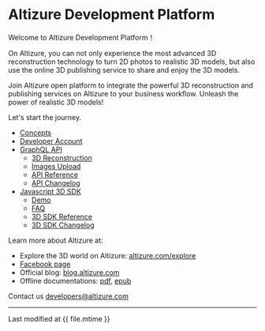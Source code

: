# Altizure Development Platform

Welcome to Altizure Development Platform！

On Altizure, you can not only experience the most advanced 3D reconstruction technology to turn 2D photos to realistic 3D models, but also use the online 3D publishing service to share and enjoy the 3D models.

Join Altizure open platform to integrate the powerful 3D reconstruction and publishing services on Altizure to your business workflow. Unleash the power of realistic 3D models!

Let's start the journey.

* [Concepts](concepts.md)
* [Developer Account](dev-account.md)
* [GraphQL API](api.md)
  * [3D Reconstruction](api-reconstruction.md)
  * [Images Upload](upload.md)
  * [API Reference](https://api.altizure.com/graphql)
  * [API Changelog](api-changelog.md)
* [Javascript 3D SDK](jssdk.md)
  * [Demo](jssdk-demo.md)
  * [FAQ](jssdk-faq.md)
  * [3D SDK Reference](ref://docs/user_docs/web/index.html)
  * [3D SDK Changelog](jssdk-changelog.md)

Learn more about Altizure at:

* Explore the 3D world on Altizure: [altizure.com/explore](https://altizure.com/explore)
* [Facebook page](https://www.facebook.com/altizure.everest/)
* Official blog: [blog.altizure.com](https://blog.altizure.com)
* Offline documentations: [pdf](https://altizure.github.io/dev-docs-site/download/altizure-dev-docs_en.pdf), [epub](https://altizure.github.io/dev-docs-site/download/altizure-dev-docs_en.epub)



Contact us [developers@altizure.com](mailto:developers@altizure.com)

---

Last modified at {{ file.mtime }}

